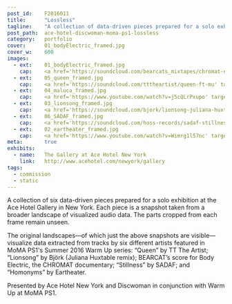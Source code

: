 ```yaml
---
post_id:    F2016011
title:      "Lossless"
tagline:    "A collection of data-driven pieces prepared for a solo exhibition at the Ace Hotel Gallery in New York, presented by Discwoman in conjunction with Warm Up at MoMA PS1."
post_path:  ace-hotel-discwoman-moma-ps1-lossless
category:   portfolio
cover:      01_bodyElectric_framed.jpg
cover_w:    600
images:
  - ext:    01_bodyElectric_framed.jpg
    cap:    <a href='https://soundcloud.com/bearcats_mixtapes/chromat-documentary-score-teaser' target='_blank'>BEARCAT</a>
  - ext:    05_queen_framed.jpg
    cap:    <a href='https://soundcloud.com/tttheartist/queen-ft-mu' target='_blank'>TT</a>
  - ext:    04_maluca_framed.jpg
    cap:    <a href='https://www.youtube.com/watch?v=j5cQLrPxupo' target='_blank'>Maluca</a>
  - ext:    03_lionsong_framed.jpg
    cap:    <a href='https://soundcloud.com/bjork/lionsong-juliana-huxtable-remix-1?in=bjork/sets/vulnicura-remix-project-part-3' target='_blank'>Juliana</a>
  - ext:    06_SADAF_framed.jpg
    cap:    <a href='https://soundcloud.com/hoss-records/sadaf-stillness' target='_blank'>SADAF</a>
  - ext:    02_eartheater_framed.jpg
    cap:    <a href='https://www.youtube.com/watch?v=Wimrg1l57nc' target='_blank'>Eartheater</a>
meta:       true
exhibits:
  - name:   The Gallery at Ace Hotel New York
    link:   http://www.acehotel.com/newyork/gallery
tags:
  - commission
  - static
---
```

A collection of six data-driven pieces prepared for a solo exhibition at the Ace Hotel Gallery in New York. Each piece is a snapshot taken from a broader landscape of visualized audio data. The parts cropped from each frame remain unseen. 

The original landscapes&mdash;of which just the above snapshots are visible&mdash;visualize data extracted from tracks by six different artists featured in MoMA PS1's Summer 2016 Warm Up series: “Queen” by TT The Artist; “Lionsong” by Björk (Juliana Huxtable remix); BEARCAT’s score for Body Electric, the CHROMAT documentary; “Stillness” by SADAF; and “Homonyms” by Eartheater.

Presented by Ace Hotel New York and Discwoman in conjunction with Warm Up at MoMA PS1.

